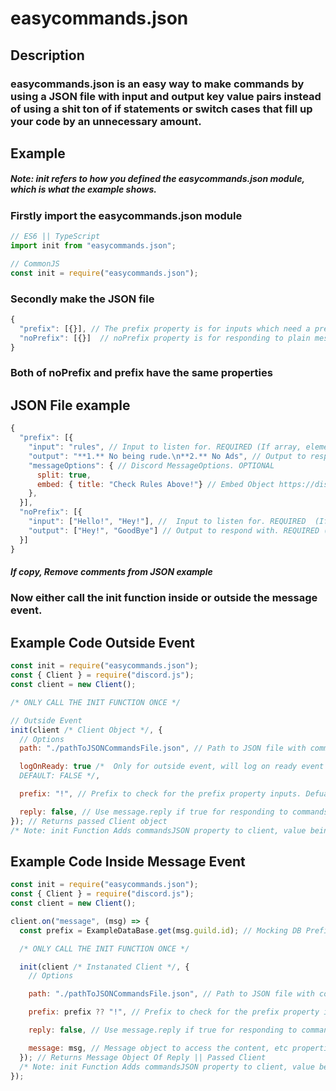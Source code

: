# easycommands.json

## Description

### easycommands.json is an easy way to make commands by using a JSON file with input and output key value pairs instead of using a shit ton of if statements or switch cases that fill up your code by an unnecessary amount.

## Example

##### Note: init refers to how you defined the easycommands.json module, which is what the example shows.

### Firstly import the easycommands.json module

```js
// ES6 || TypeScript
import init from "easycommands.json";

// CommonJS
const init = require("easycommands.json");
```

### Secondly make the JSON file

```js
{
  "prefix": [{}], // The prefix property is for inputs which need a prefix. OPTIONAL
  "noPrefix": [{}]  // noPrefix property is for responding to plain message content. OPTIONAL
}
```

### Both of noPrefix and prefix have the same properties

## JSON File example

```js
{
  "prefix": [{
    "input": "rules", // Input to listen for. REQUIRED (If array, elements acts as aliases)
    "output": "**1.** No being rude.\n**2.** No Ads", // Output to respond. REQUIRED (If array gets random element)
    "messageOptions": { // Discord MessageOptions. OPTIONAL
      split: true,
      embed: { title: "Check Rules Above!"} // Embed Object https://discordjs.guide/popular-topics/embeds.html#using-an-embed-object
    },
  }],
  "noPrefix": [{
    "input": ["Hello!", "Hey!"], //  Input to listen for. REQUIRED  (If array, elements acts as aliases)
    "output": ["Hey!", "GoodBye"] // Output to respond with. REQUIRED (If array gets random element)
  }]
}
```

##### If copy, Remove comments from JSON example

### Now either call the init function inside or outside the message event.

## Example Code Outside Event

```js
const init = require("easycommands.json");
const { Client } = require("discord.js");
const client = new Client();

/* ONLY CALL THE INIT FUNCTION ONCE */

// Outside Event
init(client /* Client Object */, {
  // Options
  path: "./pathToJSONCommandsFile.json", // Path to JSON file with commands. REQUIRED

  logOnReady: true /*  Only for outside event, will log on ready event if true which will log default, or string being own custom message.
  DEFAULT: FALSE */,

  prefix: "!", // Prefix to check for the prefix property inputs. Defualt: "" (Empty String)

  reply: false, // Use message.reply if true for responding to commands. DEFAULT: FALSE
}); // Returns passed Client object
/* Note: init Function Adds commandsJSON property to client, value being the parsed JSON file. */
```

## Example Code Inside Message Event

```js
const init = require("easycommands.json");
const { Client } = require("discord.js");
const client = new Client();

client.on("message", (msg) => {
  const prefix = ExampleDataBase.get(msg.guild.id); // Mocking DB Prefix

  /* ONLY CALL THE INIT FUNCTION ONCE */

  init(client /* Instanated Client */, {
    // Options

    path: "./pathToJSONCommandsFile.json", // Path to JSON file with commands. REQUIRED

    prefix: prefix ?? "!", // Prefix to check for the prefix property inputs. Defualt: "" (Empty String)

    reply: false, // Use message.reply if true for responding to commands. DEFAULT: FALSE

    message: msg, // Message object to access the content, etc properties. REQURIED
  }); // Returns Message Object Of Reply || Passed Client
  /* Note: init Function Adds commandsJSON property to client, value being the parsed JSON file. */
});
```
